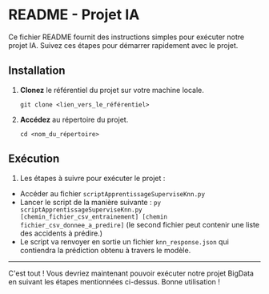 # README - Projet IA

Ce fichier README fournit des instructions simples pour exécuter notre projet IA. Suivez ces étapes pour démarrer rapidement avec le projet.

## Installation

1. **Clonez** le référentiel du projet sur votre machine locale.
   ```
   git clone <lien_vers_le_référentiel>
   ```

2. **Accédez** au répertoire du projet.
   ```
   cd <nom_du_répertoire>
   ```

## Exécution

1. Les étapes à suivre pour exécuter le projet :
  - Accéder au fichier `scriptApprentissageSuperviseKnn.py`
  - Lancer le script de la manière suivante : `py scriptApprentissageSuperviseKnn.py [chemin_fichier_csv_entrainement] [chemin fichier_csv_donnee_a_predire]` (le second fichier peut contenir une liste des accidents à prédire.)
  - Le script va renvoyer en sortie un fichier `knn_response.json` qui contiendra la prédiction obtenu à travers le modèle. 
---

C'est tout ! Vous devriez maintenant pouvoir exécuter notre projet BigData en suivant les étapes mentionnées ci-dessus. Bonne utilisation !
